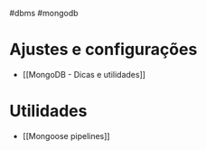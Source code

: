 #dbms #mongodb

# Ajustes e configurações
- [[MongoDB - Dicas e utilidades]]

# Utilidades
- [[Mongoose pipelines]]